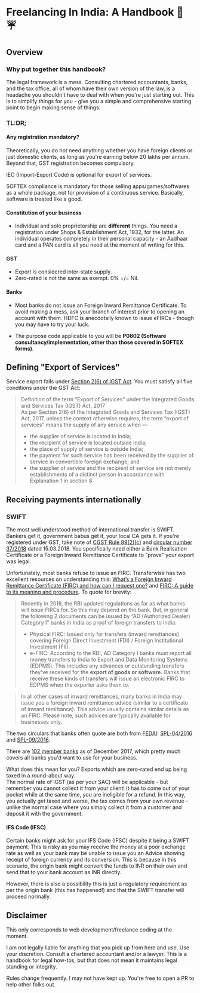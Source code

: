 # Freelancing In India: A Handbook 📗 ☔️

## Overview

### Why put together this handbook?

The legal framework is a mess. Consulting chartered accountants, banks, and the tax office, all of whom have their own version of the law, is a headache you shouldn't have to deal with when you're just starting out. This is to simplify things for you - give you a simple and comprehensive starting point to begin making sense of things.

### TL:DR;

#### Any registration mandatory?

Theoretically, you do not need anything whether you have foreign clients or just domestic clients, as long as you're earning below 20 lakhs per annum. Beyond that, GST registration becomes compulsory.

IEC (Import-Export Code) is optional for export of services.

SOFTEX compliance is mandatory for those selling apps/games/softwares as a whole package, not for provision of a continuous service. Basically, software is treated like a good.

#### Constitution of your business
* Individual and sole proprietorship are **different** things. You need a registration under Shops & Establishment Act, 1932, for the latter. An individual operates completely in their personal capacity - an Aadhaar card and a PAN card is all you need at the moment of writing for this.

#### GST
* Export is considered inter-state supply.
* Zero-rated is not the same as exempt. 0% =/= Nil.

#### Banks
* Most banks do not issue an Foreign Inward Remittance Certificate. To avoid making a mess, ask your branch of interest prior to opening an account with them. HDFC is anecdotally known to issue eFIRCs - though you may have to try your luck.

* The purpose code applicable to you will be **P0802 (Software consultancy/implementation, other than those covered in SOFTEX forms)**.

## Defining "Export of Services"

Service export falls under [Section 2(6) of IGST Act](https://gst.caclub.in/section-26-of-igst-act-meaning-of-export-of-services/). You must satisfy all five conditions under the GST Act:

> Definition of the term “Export of Services” under the Integrated Goods and Services Tax (IGST) Act, 2017  
As per Section 2(6) of the Integrated Goods and Services Tax (IGST) Act, 2017, unless the context otherwise requires, the term “export of services” means the supply of any service when —
> * the supplier of service is located in India;
> * the recipient of service is located outside India;
> * the place of supply of service is outside India;
> * the payment for such service has been received by the supplier of service in convertible foreign exchange; and
> * the supplier of service and the recipient of service are not merely establishments of a distinct person in accordance with Explanation 1 in section 8.

## Receiving payments internationally

### SWIFT

The most well understood method of international transfer is SWIFT. Bankers get it, government babus get it, your local CA gets it. If you're registered under GST, take note of [CGST Rule 89(2)(c)](https://www.gst.caclub.in/rule-89-of-cgst-rules-2017-application-for-refund-of-tax-interest-penalty-fees-or-any-other-amount/) and [circular number 37/2018](http://www.cbec.gov.in/resources/htdocs-cbec/gst/circularno-37-cgst.pdf) dated 15.03.2018. You specifically need either a Bank Realisation Certificate or a Foreign Inward Remittance Certificate to "prove" your export was legal.

Unfortunately, most banks refuse to issue an FIRC. Transferwise has two excellent resources on understanding this: [What’s a Foreign Inward Remittance Certificate (FIRC) and how can I request one?](https://transferwise.com/help/article/2630027/indian-rupee-transfers/whats-a-foreign-inward-remittance-certificate-firc-and-how-can-i-request-one) and [FIRC: A guide to its meaning and procedure](https://transferwise.com/us/blog/firc-meaning-india). To quote for brevity:

> Recently in 2016, the RBI updated regulations as far as what banks will issue FIRCs for. So this may depend on the bank. But, in general the following 2 documents can be issued by “AD (Authorized Dealer) Category I” banks in India as proof of foreign transfers to India:
> * Physical FIRC: Issued only for transfers (inward remittances) covering Foreign Direct Investment (FDI) / Foreign Institutional Investment (FII).
> * e-FIRC: According to the RBI, AD Category I banks must report all money transfers to India to Export and Data Monitoring Systems (EDPMS). This includes any advances or outstanding transfers they've received for the **export of goods or software.** Banks that receive these kinds of transfers will issue an electronic FIRC to EDPMS when the exporter asks them to.

> In all other cases of inward remittances, many banks in India may issue you a foreign inward remittance advice (similar to a certificate of inward remittance). This advice usually contains similar details as an FIRC. Please note, such advices are typically available for businesses only.

The two circulars that banks often quote are both from [FEDAI](https://www.investopedia.com/terms/f/fedai.asp): [SPL-04/2016](http://www.fedai.org.in/DocumentUploadFiles/SPL_04_2016_21_APRIL_2016.pdf) and [SPL-09/2016](http://www.fedai.org.in/DocumentUploadFiles/SPL_09_2016_8_JUNE_2016.pdf).

There are [102 member banks](http://www.fedai.org.in/InnerPageContent.aspx?Cid=2&SCid=1&SSCid=0) as of December 2017, which pretty much covers all banks you'd want to use for your business.

What does this mean for you? Exports which are zero-rated end up being taxed in a round-about way.  
The normal rate of IGST (as per your SAC) will be applicable - but remember you cannot collect it from your client! It has to come out of your pocket while at the same time, you are ineligible for a refund. In this way, you actually get taxed and worse, the tax comes from your own revenue - unlike the normal case where you simply collect it from a customer and deposit it with the government.

#### IFS Code (IFSC)

Certain banks might ask for your IFS Code (IFSC) despite it being a SWIFT payment. This is risky as you may receive the money at a poor exchange rate as well as your bank may be unable to issue you an Advice showing receipt of foreign currency and its conversion. This is because in this scenario, the origin bank might convert the funds to INR on their own and send that to your bank account as INR directly.

However, there is also a possibility this is just a regulatory requirement as per the origin bank (this has happened!) and that the SWIFT transfer will proceed normally.

## Disclaimer

This only corresponds to web development/freelance coding at the moment.

I am not legally liable for anything that you pick up from here and use. Use your discretion. Consult a chartered accountant and/or a lawyer. This is a handbook for legal how-tos, but that does not mean it maintains legal standing or integrity.

Rules change frequently. I may not have kept up. You're free to open a PR to help other folks out.
